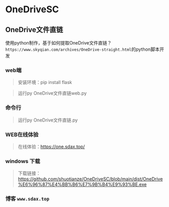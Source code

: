 # OneDriveSC
## OneDrive文件直链
使用python制作，基于如何提取OneDrive文件直链？`https://www.skyqian.com/archives/OneDrive-straight.html`的python脚本开发

### web端

>安装环境：pip install flask

>运行py OneDrive文件直链web.py

### 命令行

>运行py OneDrive文件直链.py

### WEB在线体验

>在线体验：https://one.sdax.top/

### windows 下载
>下载链接：https://github.com/shuotianze/OneDriveSC/blob/main/dist/OneDrive%E6%96%87%E4%BB%B6%E7%9B%B4%E9%93%BE.exe

### 博客 `www.sdax.top`
